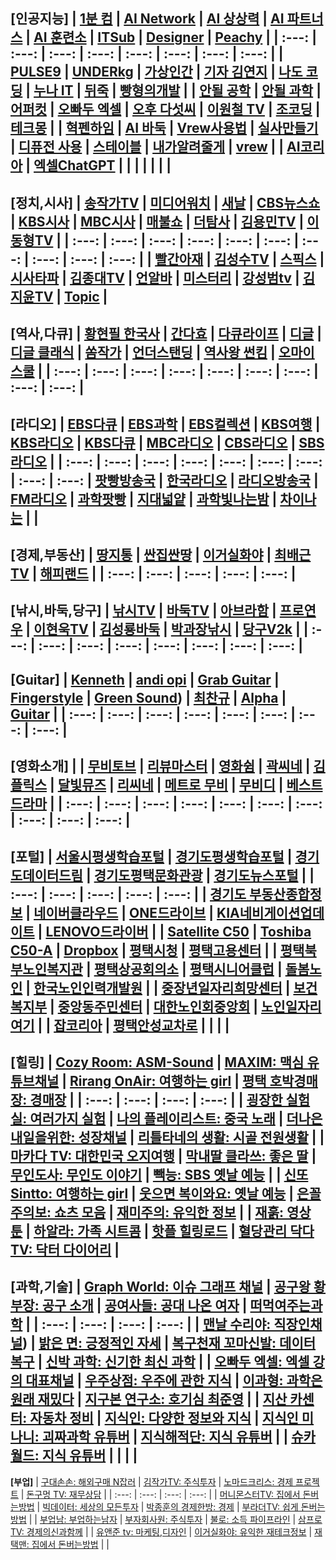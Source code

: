 **[인공지능]**
| [1분 컴](https://www.youtube.com/@user-ed1xt4uh7v) | [AI Network](https://www.youtube.com/@ainetwork_ai) | [AI 상상력](https://www.youtube.com/@captain_ai) | [AI 파트너스](https://www.youtube.com/@easyaitech) | [AI 훈련소](https://www.youtube.com/@AI.Drill_center) | [ITSub](https://www.youtube.com/@ITSUB) | [Designer](https://www.youtube.com/@UXUIDesign) | [Peachy](https://www.youtube.com/@peachy2023) |
| :---: | :---: | :---: | :---: | :---: | :---: | :---: | :---: |
| [PULSE9](https://www.youtube.com/@PULSE9_Inc) | [UNDERkg](https://www.youtube.com/@Underkg) | [가상인간](https://www.youtube.com/@_virtualuhana8924) | [기자 김연지](https://www.youtube.com/@user-ux5ow6tn4d) | [나도 코딩](https://www.youtube.com/@nadocoding) | [누나 IT](https://www.youtube.com/@nnit) | [뒤죽](https://www.youtube.com/@backdie) | [빵형의개발](https://www.youtube.com/@bbanghyong) |
| [안될 공학](https://www.youtube.com/@unrealtech) | [안될 과학](https://www.youtube.com/@Unrealscience) | [어퍼컷](https://www.youtube.com/@UPKTV) | [오빠두 엑셀](https://www.youtube.com/@Oppadu) | [오후 다섯씨](https://www.youtube.com/@mr.5pm) | [이원철 TV](https://www.youtube.com/@21c) | [조코딩](https://www.youtube.com/@jocoding) | [테크몽](https://www.youtube.com/@techmong) |
| [혁펜하임](https://www.youtube.com/@hyukppen) | [AI 바둑](https://www.youtube.com/watch?app=desktop&v=RgKI_LxXH6k) | [Vrew사용법](https://www.youtube.com/watch?v=9fwkpRuSSrA) | [실사만들기](https://www.youtube.com/watch?v=P9D_3yt_a3g) | [디퓨전 사용](https://www.youtube.com/watch?v=zF99-RrNZfQ) | [스테이블](https://www.youtube.com/watch?v=-jdSlfmqwjA) | [내가알려줄게](https://www.youtube.com/@mamapop) | [vrew](https://www.youtube.com/watch?v=Le72MEIZ304) |
| [AI코리아](https://www.youtube.com/@AIKoreaCommunity/videos) | [엑셀ChatGPT](https://wealthbe.com/) | []() | []() | []() | []() | []() | []() |
---
**[정치,시사]**
| [송작가TV](https://www.youtube.com/@songjakgatv) | [미디어워치](https://www.youtube.com/@mediawatchtv) | [새날](https://www.youtube.com/@saenal) | [CBS뉴스쇼](https://www.youtube.com/@cbsnewsshow) | [KBS시사](https://www.youtube.com/@KBS_1Radio) | [MBC시사](https://www.youtube.com/@mbcradio_sisa) | [매불쇼](https://www.youtube.com/@maebulshow) | [더탐사](https://www.youtube.com/@citizenpress_thetamsa) | [김용민TV](https://www.youtube.com/@kimyongminTV) | [이동형TV](https://www.youtube.com/@DHLeeTV) |
| :---: | :---: | :---: | :---: | :---: | :---: | :---: | :---: | :---: | :---: |
| [빨간아재](https://www.youtube.com/@RedAzae) | [김성수TV](https://www.youtube.com/@ssroad) | [스픽스](https://www.youtube.com/@SPEAKS_TV) | [시사타파](https://www.youtube.com/@sisatapanews) | [김종대TV](https://www.youtube.com/@kimjongdaetv) | [언알바](https://www.youtube.com/@unalba) | [미스터리](https://www.youtube.com/@user-zl3qd3si2g) | [강성범tv](https://www.youtube.com/@kangsungbumTV) | [김지윤TV](https://www.youtube.com/@Kjy_Play) | [Topic](https://www.youtube.com/@topic2651) |
---
**[역사,다큐]**
| [황현필 한국사](https://www.youtube.com/@hwang_history) | [간다효](https://www.youtube.com/@Official_gandahyo) | [다큐라이프](https://www.youtube.com/@braheartlife) | [디글](https://www.youtube.com/@Diggle) | [디글 클래식](https://www.youtube.com/@DiggleClassic) | [쏨작가](https://www.youtube.com/@ssom_ji_sa) | [언더스탠딩](https://www.youtube.com/@understanding.) | [역사왕 썬킴](https://www.youtube.com/@user-wr8ly2xv9l) | [오마이 스쿨](https://www.youtube.com/@0hmyschool) |
| :---: | :---: | :---: | :---: | :---: | :---: | :---: | :---: | :---: |
---
**[라디오]**
| [EBS다큐](https://www.youtube.com/@EBSDocumentary) | [EBS과학](https://www.youtube.com/@ebs.science) | [EBS컬렉션](https://5easy.ebs.co.kr/aujisik/category/40009567) | [KBS여행](https://www.youtube.com/@KBS_TRAVEL) | [KBS라디오](https://radio.kbs.co.kr/) | [KBS다큐](https://www.youtube.com/@KBSDocumentary) | [MBC라디오](https://playvod.imbc.com/Vod/VodPlay?broadcastId=1000661105406100000) | [CBS라디오](https://www.radio-korea.com/cbs-fm-standard) | [SBS라디오](http://www.sbs.co.kr/radio) |
| :---: | :---: | :---: | :---: | :---: | :---: | :---: | :---: | :---: |
 [팟빵방송국](https://www.podbbang.com/channel-categories) | [한국라디오](https://radioonline.kr/) | [라디오방송국](https://www.radio-korea.com/) | [FM라디오](https://www.radio-korea.com/) | [과학팟빵](https://www.podbbang.com/channels/6205) | [지대넓얕](https://www.podbbang.com/channels/7418) | [과학빛나는밤](https://www.podbbang.com/channels/4388) | [차이나는](https://podcasts.google.com/feed/aHR0cDovL2ZlZWRzLmZlZWRidXJuZXIuY29tL2pvaW5zL3RHUFU?sa=X&ved=0CBEQlvsGahcKEwjgjJzopMj2AhUAAAAAHQAAAAAQGw&hl=ko) | []()  |
---
**[경제,부동산]**
| [땅지통](https://www.youtube.com/@landtong22) | [싼집싼땅](https://www.youtube.com/@user-ep2lx4kh6k) | [이거실화야](https://www.youtube.com/@user-pl1ze2qy7l) | [최배근TV](https://www.youtube.com/@TV-ct8uh) | [해피랜드](https://www.youtube.com/@happy_land) |
| :---: | :---: | :---: | :---: | :---: |
---
**[낚시,바둑,당구]**
| [낚시TV](https://www.youtube.com/@KoreaFishingChannel) | [바둑TV](https://www.youtube.com/@baduk_tv) | [아브라함](https://www.youtube.com/@kyong30000) | [프로연우](https://www.youtube.com/@proyeonwoo) | [이현욱TV](https://www.youtube.com/@leehyunwookTV) | [김성룡바둑](https://www.youtube.com/@user-hy7dg8ec1q) | [박과장낚시](https://www.youtube.com/@park_manager) | [당구V2k](https://www.youtube.com/@v2kBillards) |
| :---: | :---: | :---: | :---: | :---: | :---: | :---: | :---: |
---
**[Guitar]**
| [Kenneth](https://www.youtube.com/@KennethAcoustic) | [andi opi](https://www.youtube.com/@andiopi) | [Grab Guitar](https://www.youtube.com/@GrabTheGT) | [Fingerstyle](https://www.youtube.com/@FingerstyleClub) | [Green Sound](https://www.youtube.com/@GreenSoundOfficial)) | [최찬규](https://www.youtube.com/@user-jj5td2pn2p) | [Alpha](https://www.youtube.com/@alphamusichadong191) | [Guitar](https://www.youtube.com/@LatestMusicGuitar) |
| :---: | :---: | :---: | :---: | :---: | :---: | :---: | :---: |
---
**[영화소개] |**
| [무비토브](https://www.youtube.com/@MovieTov) | [리뷰마스터](https://www.youtube.com/@review.master) | [영화쉼](https://www.youtube.com/@movie_rest) | [곽씨네](https://www.youtube.com/@kwakcine) | [김플릭스](https://www.youtube.com/@kimflix_) | [달빛뮤즈](https://www.youtube.com/@DALBITMUSE) | [리씨네](https://www.youtube.com/@LEE_CINE) | [메트로 무비](https://www.youtube.com/@MetroMovie1) | [무비디](https://www.youtube.com/@Movie.D) | [베스트드라마](https://www.youtube.com/@bestdrama434) |
| :---: | :---: | :---: | :---: | :---: | :---: | :---: | :---: | :---: | :---: |
---
**[포털]**
| [서울시평생학습포털](https://sll.seoul.go.kr/main/MainView.do) | [경기도평생학습포털](https://www.gseek.kr/member/rl/main.do) | [경기도데이터드림](https://data.gg.go.kr/portal/mainPage.do) | [경기도평택문화관광](https://www.pyeongtaek.go.kr/tour/main.do) | [경기도뉴스포털](https://gnews.gg.go.kr/news/news_detail_m.do?number=202111111657067108C070) |
| :---: | :---: | :---: | :---: | :---: |
| [경기도 부동산종합정보](https://gris.gg.go.kr/ost/oneStopView.do) | [네이버클라우드](https://mybox.naver.com/about/introduce) | [ONE드라이브](https://onedrive.live.com/?id=AFE24E4AFACE3B0D%21102&cid=AFE24E4AFACE3B0D) | [KIA네비게이션업데이트](https://update.kia.com/KR/KO/updateGuide) | [LENOVO드라이버](https://pcsupport.lenovo.com/ca/ko/products/laptops-and-netbooks/300-series/330-15ikb-type-81dc/81dc/81dc004ukr/pf17zx37/downloads/automatic-driver-update) |
| [Satellite C50](http://toshibadriversdownload.com/satellite-c50-ast3nx4-windows-8-1-64bit-drivers/) | [Toshiba C50-A](https://www.driverscape.com/manufacturers/toshiba/laptops-desktops/satellite-c50-a/34352) | [Dropbox](https://www.dropbox.com/login?cont=https%3A%2F%2Fwww.dropbox.com%2Fhome) | [평택시청](https://www.pyeongtaek.go.kr/intro.jsp) | [평택고용센터](https://www.work.go.kr/pyeongtaek/main.do) |
| [평택북부노인복지관](https://www.pyeongtaek.go.kr/intro.jsp) | [평택상공회의소](https://pyeongtaekcci.korcham.net/front/user/main.do) | [평택시니어클럽](http://www.ptseniorclub.or.kr/) | [돌봄노인](https://bbnoin.or.kr:41004/) | [한국노인인력개발원](https://www.kordi.or.kr/main.do) |
| [중장년일자리희망센터](http://pyeongtaekcci.korcham.net/front/board/boardContentsView.do?boardId=10160&contId=49064&menuId=1318) | [보건복지부](http://www.mohw.go.kr) | [중앙동주민센터](https://www.pyeongtaek.go.kr/csc/jungang/contents.do?mId=0205000000) | [대한노인회중앙회](http://www.koreapeople.co.kr/) | [노인일자리여기](https://www.seniorro.or.kr:4431) |
| [잡코리아](https://www.jobkorea.co.kr/) | [평택안성교차로](http://www.ptkcr.com/) | []()  | []()  | []()  |
---
**[힐링]**
| [Cozy Room: ASM-Sound](https://www.youtube.com/@CozyRoomASMR)  | [MAXIM: 맥심 유튜브채널](https://www.youtube.com/@maxim_korea)  | [Rirang OnAir: 여행하는 girl](https://www.youtube.com/@RirangOnAir)  | [평택 호박경매장: 경매장](https://www.youtube.com/@user-sf9fh3mq5p)  |
| :---: | :---: | :---: | :---: |
| [굉장한 실험실: 여러가지 실험](https://www.youtube.com/@madlabko)  | [나의 플레이리스트: 중국 노래](https://www.youtube.com/@user-ky7xn1hf6h)  | [더나은 내일을위한: 성장채널](https://www.youtube.com/@For.a.Better.Tomorrow)  | [리틀타네의 생활: 시골 전원생활](https://www.youtube.com/@littletane)  |
| [마카다 TV: 대한민국 오지여행](https://www.youtube.com/@go6992)  | [막내딸 클라쓰: 좋은 딸](https://www.youtube.com/@youngest-daughter)  | [무인도사: 무인도 이야기](https://www.youtube.com/@tmdcjf2388)  | [빽능: SBS 옛날 예능](https://www.youtube.com/@BBACKENT)  |
| [신또 Sintto: 여행하는 girl](https://www.youtube.com/@sintto)  | [웃으면 복이와요: 옛날 예능](https://www.youtube.com/@luckysmile365)  | [은꼴주의보: 쇼츠 모음](https://www.youtube.com/@user-mm3sk8dt1g)  | [재미주의: 유익한 정보](https://www.youtube.com/@jamjam0615)  |
| [재훍: 영상 툰](https://www.youtube.com/@jhvideotoon)  | [하알라: 가족 시트콤](https://www.youtube.com/@user-zd8vk4gg4g)  | [핫플 힐링로드](https://www.youtube.com/@Hotple7)  | [혈당관리 닥다TV: 닥터 다이어리](https://www.youtube.com/@drdiaryTV)  |
---
**[과학,기술]**
| [Graph World: 이슈 그래프 채널](https://www.youtube.com/@graphworld-0)  | [공구왕 황부장: 공구 소개](https://www.youtube.com/@Hwangbujang)  | [공여사들: 공대 나온 여자](https://www.youtube.com/@gongysd)  | [떠먹여주는과학](https://www.youtube.com/@user-je5bg4zs9c)  |
| :---: | :---: | :---: | :---: |
| [맨날 수리야: 직장인채널](https://www.youtube.com/@google_korea))  | [밝은 면: 긍정적인 자세](https://www.youtube.com/@BrightSideKorea)  | [복구천재 꼬마신발: 데이터복구](https://www.youtube.com/@Little_Shoes)  | [신박 과학: 신기한 최신 과학](https://www.youtube.com/@sinbakscience)  |
| [오빠두 엑셀: 엑셀 강의 대표채널](https://www.youtube.com/@Oppadu)  | [우주상점: 우주에 관한 지식](https://www.youtube.com/@Space_Store)  | [이과형: 과학은 원래 재밌다](https://www.youtube.com/@scibrother)  | [지구본 연구소: 호기심 최준영](https://www.youtube.com/@globelab)  |
| [지산 카센터: 자동차 정비](https://www.youtube.com/@jisancarcenter)  | [지식인: 다양한 정보와 지식](https://www.youtube.com/@knowledgepeople)  | [지식인 미나니: 괴짜과학 유튜버](https://www.youtube.com/@iamminani)  | [지식해적단: 지식 유튜버](https://www.youtube.com/@studio_pirates)  |
| [슈카월드: 지식 유튜버](https://www.youtube.com/@syukaworld)  | []()  | []()  | []()  |
---
**[부업]**
| [구대손손: 해외구매 N잡러](https://www.youtube.com/@user-wc4qi7kf3h)  | [김작가TV: 주식투자](https://www.youtube.com/@lucky_tv)  | [노마드크리스: 경제 프로젝트](https://www.youtube.com/@nomadchris)  | [돈구멍 TV: 재무상담](https://www.youtube.com/@TV-ft2ik)  |
| :---: | :---: | :---: | :---: |
| [머니몬스터TV: 집에서 돈버는방법](https://www.youtube.com/@money_Monster)  | [빅데이터: 세상의 모든투자](https://www.youtube.com/@user-my1lg8hd9j)  | [박종훈의 경제한방: 경제](https://www.youtube.com/@e-hanbang)  | [부라더TV: 쉽게 돈버는방법](https://www.youtube.com/@burother)  |
| [부업남: 부업하는남자](https://www.youtube.com/@Bupnam)  | [부자회사원: 주식투자](https://www.youtube.com/@richworker100)  | [불로: 소득 파이프라인](https://www.youtube.com/@boolloSodeuk)  | [삼프로TV: 경제의신과함께](https://www.youtube.com/@3protv)  |
| [유앤준 tv: 마케팅,디자인](https://www.youtube.com/@youandjun)  | [이거실화야: 유익한 재테크정보](https://www.youtube.com/@user-pl1ze2qy7l)  | [재택맨: 집에서 돈버는방법](https://www.youtube.com/@jaetaekman)  | []()  |
